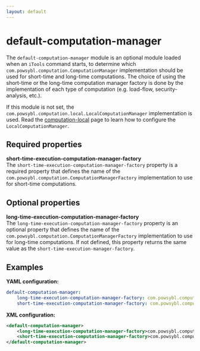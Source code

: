 ```yaml
---
layout: default
---
```


# default-computation-manager
The `default-computation-manager` module is an optional module loaded when an `iTools` command starts, to determine which `com.powsybl.computation.ComputationManager` implementation should be used for short-time and long-time computations. The choice of using the short-time or the long-time computation manager factory is done by the implementation of each type of computation (e.g. load-flow, security-analysis, etc.).

If this module is not set, the `com.powsybl.computation.local.LocalComputationManager` implementation is used. Read the [computation-local](computation-local.md) page to learn how to configure the `LocalComputationManager`.

## Required properties

**short-time-execution-computation-manager-factory**  
The `short-time-execution-computation-manager-factory` property is a required property that defines the name of the `com.powsybl.computation.ComputationManagerFactory` implementation to use for short-time computations.

## Optional properties

**long-time-execution-computation-manager-factory**  
The `long-time-execution-computation-manager-factory` property is an optional property that defines the name of the `com.powsybl.computation.ComputationManagerFactory` implementation to use for long-time computations. If not defined, this property returns the same value as the `short-time-execution-manager-factory`.

## Examples

**YAML configuration:**
```yaml
default-computation-manager:
    long-time-execution-computation-manager-factory: com.powsybl.computation.local.LocalComputationManagerFactory
    short-time-execution-computation-manager-factory: com.powsybl.computation.local.LocalComputationManagerFactory
```

**XML configuration:**
```xml
<default-computation-manager>
    <long-time-execution-computation-manager-factory>com.powsybl.computation.local.LocalComputationManagerFactory</long-time-execution-computation-manager-factory>
    <short-time-execution-computation-manager-factory>com.powsybl.computation.local.LocalComputationManagerFactory</short-time-execution-computation-manager-factory>
</default-computation-manager>
```
